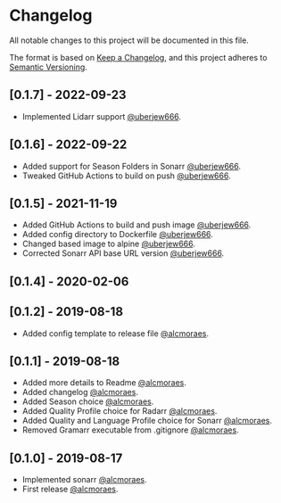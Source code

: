 # Changelog

All notable changes to this project will be documented in this file.

The format is based on [Keep a Changelog](https://keepachangelog.com/en/1.0.0/),
and this project adheres to [Semantic Versioning](https://semver.org/spec/v2.0.0.html).

## [0.1.7] - 2022-09-23

- Implemented Lidarr support [@uberjew666](https://github.com/uberjew666).

## [0.1.6] - 2022-09-22

- Added support for Season Folders in Sonarr [@uberjew666](https://github.com/uberjew666).
- Tweaked GitHub Actions to build on push [@uberjew666](https://github.com/uberjew666).

## [0.1.5] - 2021-11-19

- Added GitHub Actions to build and push image [@uberjew666](https://github.com/uberjew666).
- Added config directory to Dockerfile [@uberjew666](https://github.com/uberjew666).
- Changed based image to alpine [@uberjew666](https://github.com/uberjew666).
- Corrected Sonarr API base URL version [@uberjew666](https://github.com/uberjew666).

## [0.1.4] - 2020-02-06

## [0.1.2] - 2019-08-18

- Added config template to release file [@alcmoraes](https://github.com/alcmoraes).

## [0.1.1] - 2019-08-18

- Added more details to Readme [@alcmoraes](https://github.com/alcmoraes).
- Added changelog [@alcmoraes](https://github.com/alcmoraes).
- Added Season choice [@alcmoraes](https://github.com/alcmoraes).
- Added Quality Profile choice for Radarr [@alcmoraes](https://github.com/alcmoraes).
- Added Quality and Language Profile choice for Sonarr [@alcmoraes](https://github.com/alcmoraes).
- Removed Gramarr executable from .gitignore [@alcmoraes](https://github.com/alcmoraes).

## [0.1.0] - 2019-08-17

- Implemented sonarr [@alcmoraes](https://github.com/alcmoraes).
- First release [@alcmoraes](https://github.com/alcmoraes).